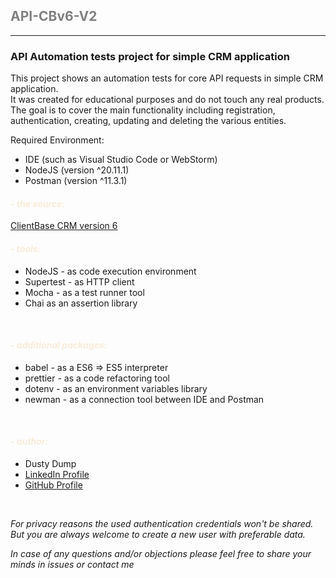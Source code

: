 ## <font color="Gray"> API-CBv6-V2 </font>

---

### API Automation tests project for simple CRM application

This project shows an automation tests for core API requests in simple CRM application.<br>
It was created for educational purposes and do not touch any real products.<br>
The goal is to cover the main functionality including registration, authentication, creating, updating and deleting the various entities.

Required Environment:<br>
- IDE (such as Visual Studio Code or WebStorm)
- NodeJS (version ^20.11.1)
- Postman (version ^11.3.1)
#### *<font color="AntiqueWhite"> - the source:</font>*

[ClientBase CRM version 6](https://clientbase.pasv.us/v6)


#### *<font color="AntiqueWhite"> - tools:</font>*

- NodeJS - as code execution environment
- Supertest - as HTTP client
- Mocha - as a test runner tool
- Chai as an assertion library

<br>

#### *<font color="AntiqueWhite"> - additional packages:</font>*

- babel - as a ES6 => ES5 interpreter
- prettier - as a code refactoring tool
- dotenv - as an environment variables library
- newman - as a connection tool between IDE and Postman
<br>

#### *<font color="AntiqueWhite"> - author:</font>*
- Dusty Dump
- [LinkedIn Profile](https://www.linkedin.com/in/fazil-mammedov/)
- [GitHub Profile](https://github.com/dumpdusty)

<br>

*For privacy reasons the used authentication credentials won't be shared. 
But you are always welcome to create a new user with preferable data.*

*In case of any questions and/or objections please feel free to share your minds in issues or contact me*